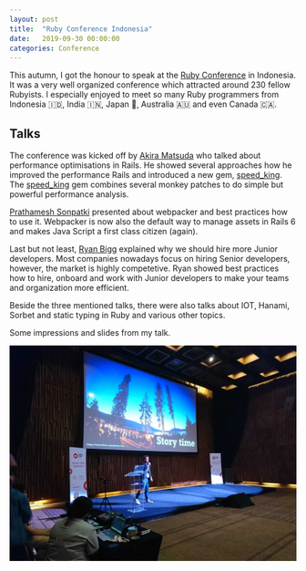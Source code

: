 ```yaml
---
layout: post
title:  "Ruby Conference Indonesia"
date:   2019-09-30 00:00:00
categories: Conference
---
```


This autumn, I got the honour to speak at the [Ruby Conference](https://ruby.id/conf/2019/) in Indonesia.
It was a very well organized conference which attracted around 230 fellow Rubyists.
I especially enjoyed to meet so many Ruby programmers from Indonesia :indonesia:, India :india:, Japan :japan:, Australia :australia: and even Canada :canada:.

## Talks
The conference was kicked off by [Akira Matsuda](https://github.com/amatsuda) who talked about 
performance optimisations in Rails. 
He showed several approaches how he improved the performance Rails and introduced a new gem, [speed_king](https://github.com/amatsuda/speed_king).
The [speed_king](https://github.com/amatsuda/speed_king) gem combines several monkey patches to do simple but powerful performance analysis.

[Prathamesh Sonpatki](https://github.com/prathamesh-sonpatki) presented about webpacker and best practices how to use it. 
Webpacker is now also the default way to manage assets in Rails 6 and makes Java Script a first class citizen (again).

Last but not least, [Ryan Bigg](https://ryanbigg.com/) explained why we should hire more Junior developers.
Most companies nowadays focus on hiring Senior developers, however, the market is highly competetive.
Ryan showed best practices how to hire, onboard and work with Junior developers to make your teams and organization more efficient.

Beside the three mentioned talks, there were also talks about IOT, Hanami, Sorbet and static typing in Ruby and various other topics.

Some impressions and slides from my talk.

<img src="/img/rubyconf-id.jpg" alt="Ruby Conference Indonesia" style="; margin: 0 auto;" class="img-responsive"/>

<div class="embed-responsive embed-responsive-16by9">
<script async class="speakerdeck-embed" data-id="2da6a80cd9f847da949451062643d344" data-ratio="1.77777777777778" src="//speakerdeck.com/assets/embed.js"></script>
</div>
